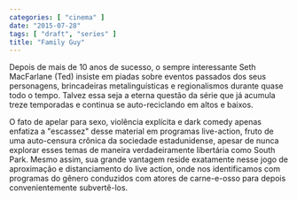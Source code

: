 ```yaml
---
categories: [ "cinema" ]
date: "2015-07-28"
tags: [ "draft", "series" ]
title: "Family Guy"
---
```

Depois de mais de 10 anos de sucesso, o sempre interessante Seth
MacFarlane (Ted) insiste em piadas sobre eventos passados dos seus
personagens, brincadeiras metalinguísticas e regionalismos durante
quase todo o tempo. Talvez essa seja a eterna questão da série que já
acumula treze temporadas e continua se auto-reciclando em altos e baixos.

O fato de apelar para sexo, violência explícita e dark comedy apenas
enfatiza a "escassez" desse material em programas live-action, fruto de
uma auto-censura crônica da sociedade estadunidense, apesar de nunca
explorar esses temas de maneira verdadeiramente libertária como South
Park. Mesmo assim, sua grande vantagem reside exatamente nesse jogo de
aproximação e distanciamento do live action, onde nos identificamos
com programas do gênero conduzidos com atores de carne-e-osso para
depois convenientemente subvertê-los.
